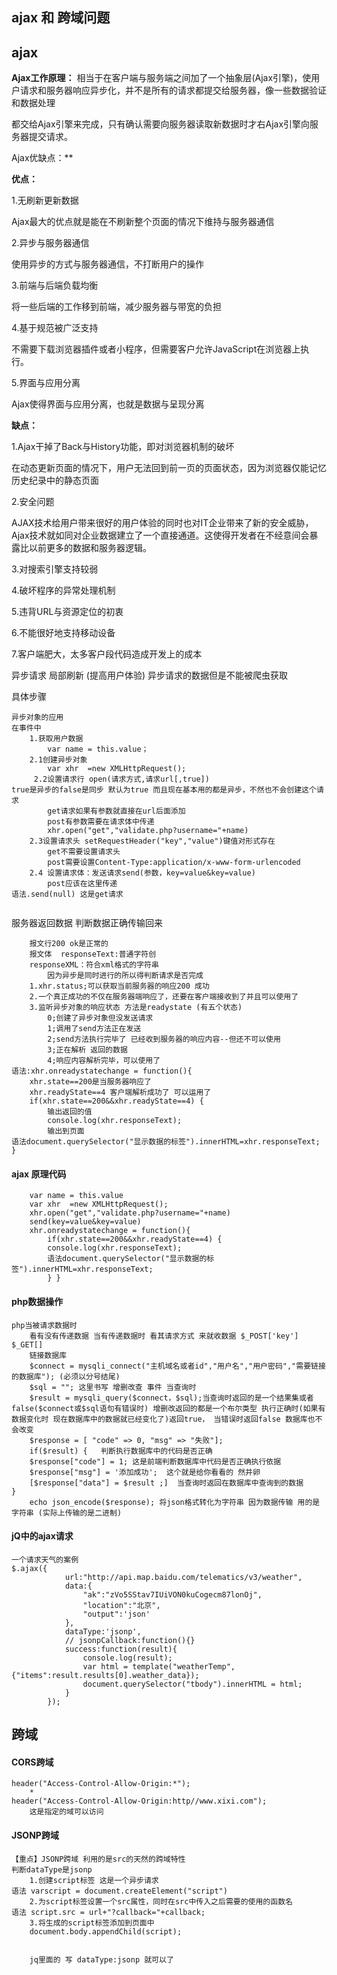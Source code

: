 ## ajax 和 跨域问题

## ajax

**Ajax工作原理：**
相当于在客户端与服务端之间加了一个抽象层(Ajax引擎)，使用户请求和服务器响应异步化，并不是所有的请求都提交给服务器，像一些数据验证和数据处理

都交给Ajax引擎来完成，只有确认需要向服务器读取新数据时才右Ajax引擎向服务器提交请求。

Ajax优缺点：**

**优点：**

1.无刷新更新数据

Ajax最大的优点就是能在不刷新整个页面的情况下维持与服务器通信

2.异步与服务器通信

使用异步的方式与服务器通信，不打断用户的操作

3.前端与后端负载均衡

将一些后端的工作移到前端，减少服务器与带宽的负担

4.基于规范被广泛支持

不需要下载浏览器插件或者小程序，但需要客户允许JavaScript在浏览器上执行。

5.界面与应用分离

Ajax使得界面与应用分离，也就是数据与呈现分离

 

**缺点：**

1.Ajax干掉了Back与History功能，即对浏览器机制的破坏

在动态更新页面的情况下，用户无法回到前一页的页面状态，因为浏览器仅能记忆历史纪录中的静态页面

2.安全问题

AJAX技术给用户带来很好的用户体验的同时也对IT企业带来了新的安全威胁，Ajax技术就如同对企业数据建立了一个直接通道。这使得开发者在不经意间会暴露比以前更多的数据和服务器逻辑。

3.对搜索引擎支持较弱

4.破坏程序的异常处理机制

5.违背URL与资源定位的初衷

6.不能很好地支持移动设备

7.客户端肥大，太多客户段代码造成开发上的成本



异步请求 局部刷新 (提高用户体验)    异步请求的数据但是不能被爬虫获取 

具体步骤

```
异步对象的应用
在事件中
	1.获取用户数据
		var name = this.value；
	2.1创建异步对象
     	var xhr  =new XMLHttpRequest();
     2.2设置请求行 open(请求方式,请求url[,true])
true是异步的false是同步 默认为true 而且现在基本用的都是异步，不然也不会创建这个请求
		get请求如果有参数就直接在url后面添加
		post有参数需要在请求体中传递
		xhr.open("get","validate.php?username="+name)
	2.3设置请求头 setRequestHeader("key","value")键值对形式存在
		get不需要设置请求头
		post需要设置Content-Type:application/x-www-form-urlencoded
	2.4 设置请求体：发送请求send(参数，key=value&key=value)
		post应该在这里传递
语法.send(null) 这是get请求
	
```

服务器返回数据 判断数据正确传输回来

```
	报文行200 ok是正常的
	报文体  responseText:普通字符创 
	responseXML：符合xml格式的字符串
		因为异步是同时进行的所以得判断请求是否完成
	1.xhr.status;可以获取当前服务器的响应200 成功
	2.一个真正成功的不仅在服务器端响应了，还要在客户端接收到了并且可以使用了
	3.监听异步对象的响应状态 方法是readystate (有五个状态)
		0;创建了异步对象但没发送请求
		1;调用了send方法正在发送
		2;send方法执行完毕了 已经收到服务器的响应内容--但还不可以使用
		3;正在解析 返回的数据
		4;响应内容解析完毕，可以使用了
语法:xhr.onreadystatechange = function(){
	xhr.state==200是当服务器响应了
	xhr.readyState==4 客户端解析成功了 可以运用了
	if(xhr.state==200&&xhr.readyState==4) {
		输出返回的值
		console.log(xhr.responseText);
		输出到页面
语法document.querySelector("显示数据的标签").innerHTML=xhr.responseText;
}
```

#### ajax 原理代码

```
	var name = this.value
	var xhr  =new XMLHttpRequest();
	xhr.open("get","validate.php?username="+name)
	send(key=value&key=value)
	xhr.onreadystatechange = function(){
		if(xhr.state==200&&xhr.readyState==4) {
		console.log(xhr.responseText);
		语法document.querySelector("显示数据的标签").innerHTML=xhr.responseText;
		} }
```

#### php数据操作

```
php当被请求数据时
	看有没有传递数据 当有传递数据时 看其请求方式 来就收数据 $_POST['key']  $_GET[]
	链接数据库
	$connect = mysqli_connect("主机域名或者id","用户名","用户密码","需要链接的数据库"); (必须以分号结尾)
	$sql = ""; 这里书写 增删改查 事件 当查询时
	$result = mysqli_query($connect，$sql);当查询时返回的是一个结果集或者false($connect或$sql语句有错误时) 增删改返回的都是一个布尔类型 执行正确时(如果有数据变化时 现在数据库中的数据就已经变化了)返回true， 当错误时返回false 数据库也不会改变
	$response = [ "code" => 0, "msg" => "失败"];
	if($result) {	判断执行数据库中的代码是否正确  
	$response["code"] = 1; 这是前端判断数据库中代码是否正确执行依据
	$response["msg"] = '添加成功';	这个就是给你看看的 然并卵
	[$response["data"] = $result ;]  当查询时返回在数据库中查询到的数据 
}
	echo json_encode($response); 将json格式转化为字符串 因为数据传输 用的是字符串 (实际上传输的是二进制)
```

#### jQ中的ajax请求

```
一个请求天气的案例
$.ajax({
            url:"http://api.map.baidu.com/telematics/v3/weather",
            data:{
                "ak":"zVo5SStav7IUiVON0kuCogecm87lonOj",
                "location":"北京",
                "output":'json'
            },
            dataType:'jsonp',
            // jsonpCallback:function(){}
            success:function(result){
                console.log(result);
                var html = template("weatherTemp",{"items":result.results[0].weather_data});
                document.querySelector("tbody").innerHTML = html;
            }
        });
```

## 跨域

#### CORS跨域

```
header("Access-Control-Allow-Origin:*");
	*
header("Access-Control-Allow-Origin:http//www.xixi.com");
	这是指定的域可以访问
```

#### JSONP跨域

```
【重点】JSONP跨域 利用的是src的天然的跨域特性
判断dataType是jsonp
	1.创建script标签 这是一个异步请求
语法 varscript = document.createElement("script")
	2.为script标签设置一个src属性，同时在src中传入之后需要的使用的函数名
语法 script.src = url+"?callback="+callback;
	3.将生成的script标签添加到页面中
	document.body.appendChild(script);
	
	
	jq里面的 写 dataType:jsonp 就可以了
```

